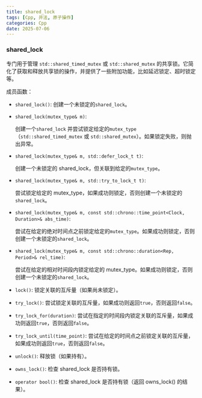 ```yaml
---
title: shared_lock
tags: [Cpp, 并法, 原子操作]
categories: Cpp
date: 2025-07-06
---
```


### shared_lock

专门用于管理 `std::shared_timed_mutex` 或 `std::shared_mutex` 的共享锁。它简化了获取和释放共享锁的操作，并提供了一些附加功能，比如延迟锁定、超时锁定等。

成员函数：

- `shared_lock()`: 创建一个未锁定的`shared_lock`。

- `shared_lock(mutex_type& m)`: 

  创建一个`shared_lock` 并尝试锁定给定的`mutex_type`（`std::shared_timed_mutex` 或 `std::shared_mutex`）。如果锁定失败，则抛出异常。

- `shared_lock(mutex_type& m, std::defer_lock_t t)`: 

  创建一个未锁定的 shared_lock，但关联到给定的`mutex_type`。

- `shared_lock(mutex_type& m, std::try_to_lock_t t)`: 

  尝试锁定给定的 mutex_type，如果成功则锁定，否则创建一个未锁定的`shared_lock`。

- `shared_lock(mutex_type& m, const std::chrono::time_point<Clock, Duration>& abs_time)`:

  尝试在给定的绝对时间点之前锁定给定的`mutex_type`。如果成功则锁定，否则创建一个未锁定的`shared_lock`。

- `shared_lock(mutex_type& m, const std::chrono::duration<Rep, Period>& rel_time)`: 

  尝试在给定的相对时间段内锁定给定的 mutex_type。如果成功则锁定，否则创建一个未锁定的`shared_lock`。

- `lock()`: 锁定关联的互斥量（如果尚未锁定）。

- `try_lock()`: 尝试锁定关联的互斥量，如果成功则返回`true`，否则返回`false`。

- `try_lock_for(duration)`: 尝试在指定的时间段内锁定关联的互斥量，如果成功则返回`true`，否则返回`false`。

- `try_lock_until(time_point)`: 尝试在给定的时间点之前锁定关联的互斥量，如果成功则返回`true`，否则返回`false`。

- `unlock()`: 释放锁（如果持有）。

- `owns_lock()`: 检查 shared_lock 是否持有锁。

- `operator bool()`: 检查 shared_lock 是否持有锁（返回 owns_lock() 的结果）。